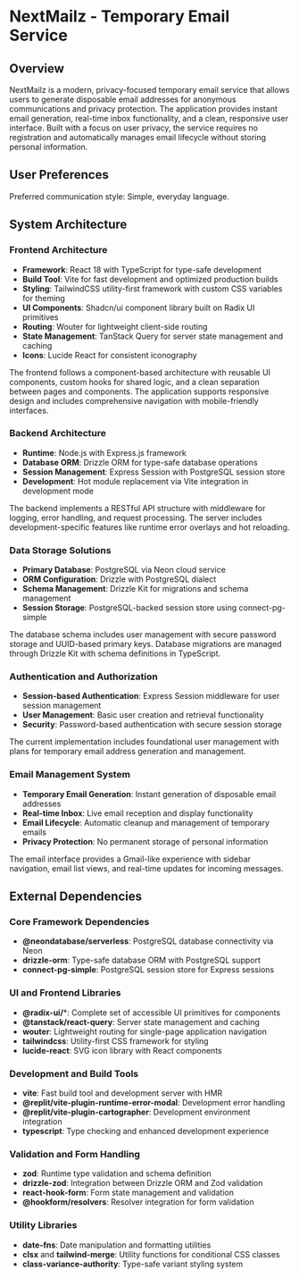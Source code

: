 # NextMailz - Temporary Email Service

## Overview

NextMailz is a modern, privacy-focused temporary email service that allows users to generate disposable email addresses for anonymous communications and privacy protection. The application provides instant email generation, real-time inbox functionality, and a clean, responsive user interface. Built with a focus on user privacy, the service requires no registration and automatically manages email lifecycle without storing personal information.

## User Preferences

Preferred communication style: Simple, everyday language.

## System Architecture

### Frontend Architecture
- **Framework**: React 18 with TypeScript for type-safe development
- **Build Tool**: Vite for fast development and optimized production builds
- **Styling**: TailwindCSS utility-first framework with custom CSS variables for theming
- **UI Components**: Shadcn/ui component library built on Radix UI primitives
- **Routing**: Wouter for lightweight client-side routing
- **State Management**: TanStack Query for server state management and caching
- **Icons**: Lucide React for consistent iconography

The frontend follows a component-based architecture with reusable UI components, custom hooks for shared logic, and a clean separation between pages and components. The application supports responsive design and includes comprehensive navigation with mobile-friendly interfaces.

### Backend Architecture
- **Runtime**: Node.js with Express.js framework
- **Database ORM**: Drizzle ORM for type-safe database operations
- **Session Management**: Express Session with PostgreSQL session store
- **Development**: Hot module replacement via Vite integration in development mode

The backend implements a RESTful API structure with middleware for logging, error handling, and request processing. The server includes development-specific features like runtime error overlays and hot reloading.

### Data Storage Solutions
- **Primary Database**: PostgreSQL via Neon cloud service
- **ORM Configuration**: Drizzle with PostgreSQL dialect
- **Schema Management**: Drizzle Kit for migrations and schema management
- **Session Storage**: PostgreSQL-backed session store using connect-pg-simple

The database schema includes user management with secure password storage and UUID-based primary keys. Database migrations are managed through Drizzle Kit with schema definitions in TypeScript.

### Authentication and Authorization
- **Session-based Authentication**: Express Session middleware for user session management
- **User Management**: Basic user creation and retrieval functionality
- **Security**: Password-based authentication with secure session storage

The current implementation includes foundational user management with plans for temporary email address generation and management.

### Email Management System
- **Temporary Email Generation**: Instant generation of disposable email addresses
- **Real-time Inbox**: Live email reception and display functionality  
- **Email Lifecycle**: Automatic cleanup and management of temporary emails
- **Privacy Protection**: No permanent storage of personal information

The email interface provides a Gmail-like experience with sidebar navigation, email list views, and real-time updates for incoming messages.

## External Dependencies

### Core Framework Dependencies
- **@neondatabase/serverless**: PostgreSQL database connectivity via Neon
- **drizzle-orm**: Type-safe database ORM with PostgreSQL support
- **connect-pg-simple**: PostgreSQL session store for Express sessions

### UI and Frontend Libraries
- **@radix-ui/***: Complete set of accessible UI primitives for components
- **@tanstack/react-query**: Server state management and caching
- **wouter**: Lightweight routing for single-page application navigation
- **tailwindcss**: Utility-first CSS framework for styling
- **lucide-react**: SVG icon library with React components

### Development and Build Tools
- **vite**: Fast build tool and development server with HMR
- **@replit/vite-plugin-runtime-error-modal**: Development error handling
- **@replit/vite-plugin-cartographer**: Development environment integration
- **typescript**: Type checking and enhanced development experience

### Validation and Form Handling
- **zod**: Runtime type validation and schema definition
- **drizzle-zod**: Integration between Drizzle ORM and Zod validation
- **react-hook-form**: Form state management and validation
- **@hookform/resolvers**: Resolver integration for form validation

### Utility Libraries
- **date-fns**: Date manipulation and formatting utilities
- **clsx** and **tailwind-merge**: Utility functions for conditional CSS classes
- **class-variance-authority**: Type-safe variant styling system